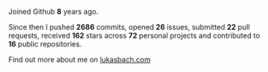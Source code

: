 Joined Github **8** years ago.

Since then I pushed **2686** commits, opened **26** issues, submitted **22** pull requests, received **162** stars across **72** personal projects and contributed to **16** public repositories.

Find out more about me on [lukasbach.com](https://lukasbach.com)
